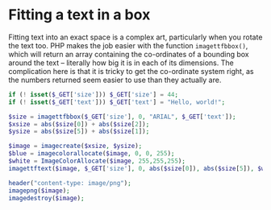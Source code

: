 # Fitting a text in a box

Fitting text into an exact space is a complex art, particularly when you rotate the text too. PHP makes the job easier with the function `imagettfbbox()`, which will return an array containing the co-ordinates of a bounding box around the text – literally how big it is in each of its dimensions. The complication here is that it is tricky to get the co-ordinate system right, as the numbers returned seem easier to use than they actually are.
```php
if (! isset($_GET['size'])) $_GET['size'] = 44;
if (! isset($_GET['text'])) $_GET['text'] = "Hello, world!";

$size = imagettfbbox($_GET['size'], 0, "ARIAL", $_GET['text']);
$xsize = abs($size[0]) + abs($size[2]);
$ysize = abs($size[5]) + abs($size[1]);

$image = imagecreate($xsize, $ysize);
$blue = imagecolorallocate($image, 0, 0, 255);
$white = ImageColorAllocate($image, 255,255,255);
imagettftext($image, $_GET['size'], 0, abs($size[0]), abs($size[5]), $white, "ARIAL", $_GET['text']);

header("content-type: image/png");
imagepng($image);
imagedestroy($image);
```

